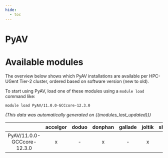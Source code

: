 ```yaml
---
hide:
  - toc
---
```


PyAV
====

# Available modules


The overview below shows which PyAV installations are available per HPC-UGent Tier-2 cluster, ordered based on software version (new to old).

To start using PyAV, load one of these modules using a `module load` command like:

```shell
module load PyAV/11.0.0-GCCcore-12.3.0
```

*(This data was automatically generated on {{modules_last_updated}})*  

| |accelgor|doduo|donphan|gallade|joltik|shinx|skitty|
| :---: | :---: | :---: | :---: | :---: | :---: | :---: | :---: |
|PyAV/11.0.0-GCCcore-12.3.0|x|-|x|-|x|x|-|
